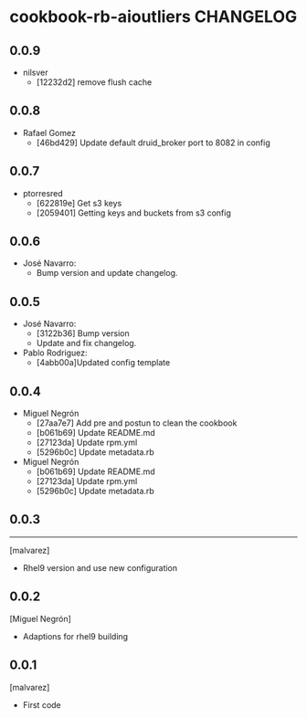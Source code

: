 cookbook-rb-aioutliers CHANGELOG
===============

## 0.0.9

  - nilsver
    - [12232d2] remove flush cache

## 0.0.8

  - Rafael Gomez
    - [46bd429] Update default druid_broker port to 8082 in config

## 0.0.7
  - ptorresred
    - [622819e] Get s3 keys
    - [2059401] Getting keys and buckets from s3 config
## 0.0.6
 - José Navarro:
   - Bump version and update changelog.
       
## 0.0.5

 - José Navarro:
    - [3122b36] Bump version
    - Update and fix changelog.
 - Pablo Rodriguez:
    - [4abb00a]Updated config template

## 0.0.4

  - Miguel Negrón
    - [27aa7e7] Add pre and postun to clean the cookbook
    - [b061b69] Update README.md
    - [27123da] Update rpm.yml
    - [5296b0c] Update metadata.rb
  - Miguel Negrón
    - [b061b69] Update README.md
    - [27123da] Update rpm.yml
    - [5296b0c] Update metadata.rb
## 0.0.3
-----
[malvarez]
- Rhel9 version and use new configuration

0.0.2
-----
[Miguel Negrón]
- Adaptions for rhel9 building

0.0.1
-----
[malvarez]
- First code
